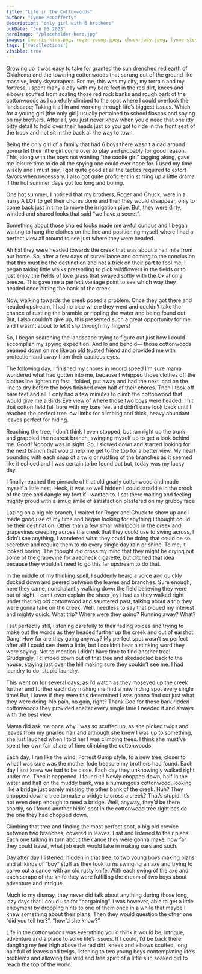 ```yaml
---
title: "Life in the Cottonwoods"
author: "Lynne McCafferty"
description: "only girl with 6 brothers"
pubDate: "Jun 05 2023"
heroImage: "/placeholder-hero.jpg"
images: [morris-kids.png, roger-young.jpeg, chuck-judy.jpeg, lynne-stevie.jpeg]
tags: ['recollections']
visible: true
---
```

Growing up it was easy to take for granted the sun drenched red earth of Oklahoma and the  towering cottonwoods that sprung out of the ground like massive, leafy skyscrapers. For me, this was my city, my terrain and my fortress.  I spent many a day with my bare feet in the red dirt, knees and elbows scuffed from scaling those red rock banks and rough bark of the cottonwoods as I carefully climbed to the spot where I could overlook the landscape; Taking it all in and working through life’s biggest issues. Which, for a young girl (the only girl) usually pertained to school fiascos and spying on my brothers. After all, you just never knew when you’d need that one itty bitty detail to hold over their heads just so you got to ride in the front seat of the truck and not sit in the back all the way to town.

Being the only girl of a family that had 6 boys there wasn’t a dad around gonna let their little girl come over to play and probably for good reason. This, along with the boys not wanting “the cootie girl” tagging along, gave me leisure time to do all the spying one could ever hope for. I used my time wisely and I must say, I got quite good at all the tactics required to extort favors when necessary. I also got quite proficient in stirring up a little drama if the hot summer days got too long and boring.

One hot summer, I noticed that my brothers, Roger and Chuck, were in a hurry A LOT to get their chores done and then they would disappear, only to come back just in time to move the irrigation pipe. But, they were dirty, winded and shared looks that said “we have a secret”.

Something about those shared looks made me awful curious and I began waiting to hang the clothes on the line and positioning myself where I had a perfect view all around to see just where they were headed.

Ah ha! they were headed towards the creek that was about a half mile from our home. So, after a few days of surveillance and coming to the conclusion that this must be the destination and not a trick on their part to fool me, I began taking little walks pretending to pick wildflowers in the fields or to just enjoy the fields of love grass that swayed softly with the Oklahoma breeze. This gave me a perfect vantage point to see which way they headed once hitting the bank of the creek.

Now, walking towards the creek posed a problem. Once they got there and headed upstream, I had no clue where they went and couldn’t take the chance of rustling the bramble or rippling the water and being found out. But, I also couldn’t give up, this presented such a great opportunity for me and I wasn’t about to let it slip through my fingers!

So, I began searching the landscape trying to figure out just how I could accomplish my spying expedition. And lo and behold— those cottonwoods beamed down on me like an old trusted friend and provided me with protection and away from their cautious eyes.

The following day, I finished my chores in record speed I’m sure mama wondered what had gotten into me, because I whipped those clothes off the clothesline lightening fast , folded, put away and had the next load on the line to dry before the boys finished even half of their chores. Then I took off bare feet and all. I only had a few minutes to climb the cottonwood that would give me a Birds Eye view of where those two boys were headed. I hit that cotton field full bore with my bare feet and didn’t dare look back until I reached the perfect tree low limbs for climbing and thick, heavy abundant leaves perfect for hiding.

Reaching the tree, I don’t think I even stopped, but ran right up the trunk and grappled the nearest branch, swinging myself up to get a look behind me. Good! Nobody was in sight. So, I slowed down and started looking for the next branch that would help me get to the top for a better view. My heart pounding with each snap of a twig or rustling of the branches as it seemed like it echoed and I was certain to be found out but, today was my lucky day.

I finally reached the pinnacle of that old gnarly cottonwood and made myself a little nest. Heck, it was so well hidden I could straddle in the crook of the tree and dangle my feet if I wanted to. I sat there waiting and feeling mighty proud with a smug smile of satisfaction plastered on my grubby face

Lazing on a big ole branch, I waited for Roger and Chuck to show up and I made good use of my time and began looking for anything I thought could be their destination. Other than a few small whirlpools in the creek and grapevines creeping across the creek that they could use to swing across, I didn’t see anything. I wondered what they could be doing that could be so secretive and require them to do every single day rain or shine. To me, it looked boring. The thought did cross my mind that they might be drying out some of the grapevine for a redneck cigarette, but ditched that idea because they wouldn’t need to go this far upstream to do that.

In the middle of my thinking spell, I suddenly heard a voice and quickly ducked down and peered between the leaves and branches. Sure enough, here they came, nonchalantly walking down the field believing they were out of sight. I can’t even explain the sheer joy I had as they walked right under that big old cottonwood and sauntered past, talking about a trip they were gonna take on the creek. Well, needless to say that piqued my interest and mighty quick. What trip? Where were they going? Running away? What?

I sat perfectly still, listening carefully to their fading voices and trying to make out the words as they headed further up the creek and out of earshot. Dang! How far are they going anyway? My perfect spot wasn’t so perfect after all! I could see them a little, but I couldn’t hear a stinking word they were saying. Not to mention I didn’t have time to find another tree! Grudgingly, I climbed down out of that tree and skedaddled back to the house, staying just over the hill making sure they couldn’t see me. I had laundry to do, stupid laundry.

This went on for several days, as I’d watch as they moseyed up the creek further and further each day making me find a new hiding spot every single time! But, I knew if they were this determined I was gonna find out just what they were doing. No pain, no gain, right? Thank God for those bark ridden cottonwoods they provided shelter every single time I needed it and always with the best view.

Mama did ask me once why I was so scuffed up, as she picked twigs and leaves from my gnarled hair and although she knew I was up to something, she just laughed when I told her I was climbing trees. I think she must’ve spent her own fair share of time climbing the cottonwoods

Each day, I ran like the wind, Forrest Gump style, to a new tree, closer to what I was sure was the mother lode treasure my brothers had found. Each day I just knew we had to be close. Each day they unknowingly walked right under me. Then it happened. I found it!! Newly chopped down, half in the water and half on the muddy bank, was a humungous cottonwood, looking like a bridge just barely missing the other bank of the creek. Huh? They chopped down a tree to make a bridge to cross a creek? That’s stupid. It’s not even deep enough to need a bridge. Well, anyway, they’d be there shortly, so I found another hidin’ spot in the cottonwood tree right beside the one they had chopped down.

Climbing that tree and finding the most perfect spot, a big old crevice between two branches, covered in leaves. I sat and listened to their plans. Each one talking in turn about the canoe they were gonna make, how far they could travel, what job each would take in making oars and such.

Day after day I listened, hidden in that tree, to two young boys making plans and all kinds of “boy” stuff as they took turns swinging an axe and trying to carve out a canoe with an old rusty knife. With each swing of the axe and each scrape of the knife they were fulfilling the dream of two boys about adventure and intrigue.

Much to my dismay, they never did talk about anything during those long, lazy days that I could use for “bargaining”. I was however, able to get a little enjoyment by dropping hints to one of them once in a while that maybe I knew something about their plans. Then they would question the other one “did you tell her?”, “how’d she know?”

 Life in the cottonwoods was everything you’d think it would be, intrigue, adventure and a place to solve life’s issues. If I could, I’d be back there dangling my feet high above the red dirt, knees and elbows scuffed, long hair full of leaves and twigs, listening to two young boys contemplating life’s problems and allowing the wild and free spirit of a little sun soaked girl to reach the top of the world.
